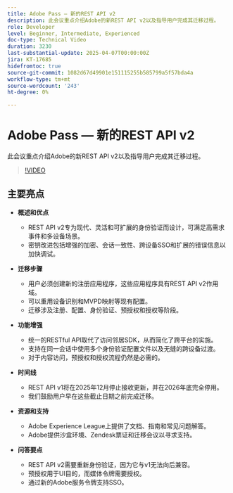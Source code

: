 ```yaml
---
title: Adobe Pass — 新的REST API v2
description: 此会议重点介绍Adobe的新REST API v2以及指导用户完成其迁移过程。
role: Developer
level: Beginner, Intermediate, Experienced
doc-type: Technical Video
duration: 3230
last-substantial-update: 2025-04-07T00:00:00Z
jira: KT-17685
hidefromtoc: true
source-git-commit: 1082d67d49901e151115255b585799a5f57bda4a
workflow-type: tm+mt
source-wordcount: '243'
ht-degree: 0%

---
```



# Adobe Pass — 新的REST API v2

此会议重点介绍Adobe的新REST API v2以及指导用户完成其迁移过程。

>[!VIDEO](https://video.tv.adobe.com/v/3457461/?learn=on&enablevpops)

## 主要亮点

* **概述和优点**

   * REST API v2专为现代、灵活和可扩展的身份验证而设计，可满足高需求事件和多设备场景。
   * 密钥改进包括增强的加密、会话一致性、跨设备SSO和扩展的错误信息以加快调试。

* **迁移步骤**

   * 用户必须创建新的注册应用程序，这些应用程序具有REST API v2作用域。
   * 可以重用设备识别和MVPD映射等现有配置。
   * 迁移涉及注册、配置、身份验证、预授权和授权等阶段。

* **功能增强**

   * 统一的RESTful API取代了访问邻居SDK，从而简化了跨平台的实施。
   * 支持在同一会话中使用多个身份验证配置文件以及无缝的跨设备过渡。
   * 对于内容访问，预授权和授权流程仍然是必需的。

* **时间线**

   * REST API v1将在2025年12月停止接收更新，并在2026年底完全停用。
   * 我们鼓励用户早在这些截止日期之前完成迁移。

* **资源和支持**

   * Adobe Experience League上提供了文档、指南和常见问题解答。
   * Adobe提供沙盒环境、Zendesk票证和迁移会议以寻求支持。

* **问答要点**

   * REST API v2需要重新身份验证，因为它与v1无法向后兼容。
   * 预授权用于UI目的，而媒体令牌需要授权。
   * 通过新的Adobe服务令牌支持SSO。

